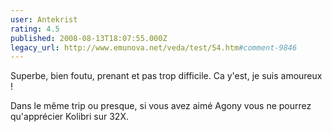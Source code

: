 ```yaml
---
user: Antekrist
rating: 4.5
published: 2008-08-13T18:07:55.000Z
legacy_url: http://www.emunova.net/veda/test/54.htm#comment-9846
---
```

Superbe, bien foutu, prenant et pas trop difficile. Ca y'est, je suis amoureux !

Dans le même trip ou presque, si vous avez aimé Agony vous ne pourrez qu'apprécier Kolibri sur 32X.